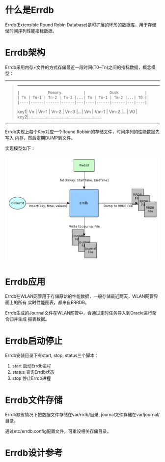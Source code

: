 # 什么是Errdb

Errdb(Extensible Round Robin Database)是可扩展的环形的数据库，用于存储储时间序列性能指标数据。

# Errdb架构

Errdb采用内存+文件的方式存储最近一段时间(T0~Tn)之间的指标数据，概念模型：

-------------------------------------------------------------------
> -----------------------------------------------------------------
>	  | 			Memory			|			Disk			|		
>	  |	Tn | Tn-1 | Tn-2 | Tn-3 |...| Tm | Tm-1 | Tm-2 |...| T0 |
>     |----|------|------|------|---|----|------|------|---|----|
> key1| Vn | Vn-1 | Vn-2 | Vn-3 |...| Vm | Vm-1 | Vm-2 |...| V0 |
> key2|...........................................................
-------------------------------------------------------------------

Errdb实现上每个Key对应一个Round Robbin的存储文件，时间序列的性能数据先写入
内存，然后定期DUMP到文件。

实现模型如下：

![Architecture](design/arch.png "Architecture")

# Errdb应用

Errdb在WLAN网管用于存储原始的性能数据，一般存储最近两天，WLAN网管界面上的所有
实时性能图表，都来自ERRDB。

Errdb生成的Journal文件在WLAN网管中，会通过定时任务导入到Oracle进行聚合归并生成
报表数据。

# Errdb启动停止

Errdb安装目录下有start, stop, status三个脚本：

1. start 启动Errdb进程
2. status 查询Errdb状态
3. stop 停止Errdb进程

# Errdb文件存储

Errdb缺省情况下把数据文件存储在var/rrdb/目录, journal文件存储在var/journal/目录。

通过etc/errdb.config配置文件，可重设相关存储目录。

# Errdb设计参考

[Redis]: http://redis.io
[RRDTOOL]: http://oss.oetiker.ch/rrdtool/
[Cassandra]: http://cassandra.apache.org/
[Mongodb]: http://www.mongodb.org/

